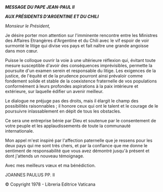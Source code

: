 ***MESSAGE DU PAPE JEAN-PAUL II***

***AUX PRÉSIDENTS D'ARGENTINE ET DU CHILI***

*Monsieur le Président,*

Je désire porter mon attention sur l'imminente rencontre entre les Ministres des Affaires Etrangères d'Argentine et du Chili avec le vif espoir de voir surmonté le litige qui divise vos pays et fait naître une grande angoisse dans mon cœur.

Puisse le colloque ouvrir la voie à une ultérieure réflexion qui, évitant toute mesure susceptible d'avoir des conséquences imprévisibles, permette la poursuite d'un examen serein et responsable du litige. Les exigences de la justice, de l'équité et de la prudence pourront ainsi prévaloir comme fondement solide et stable de la coexistence fraternelle de vos populations conformément à leurs profondes aspirations à la paix intérieure et extérieure, sur laquelle édifier un avenir meilleur.

Le dialogue ne préjuge pas des droits, mais il élargit le champ des possibilités raisonnables ; il honore ceux qui ont le talent et le courage de le poursuivre inlassablement en dépit de tous les obstacles.

Ce sera une entreprise bénie par Dieu et soutenue par le consentement de votre peuple et les applaudissements de toute la communauté internationale.

Mon appel m'est inspiré par l'affection paternelle que je ressens pour les deux pays qui me sont très chers, et par la confiance que me donne le sentiment de responsabilité que vous avez démontré jusqu'à présent et dont j'attends un nouveau témoignage.

Avec mes meilleurs vœux et ma bénédiction.

JOANNES PAULUS PP. II

© Copyright 1978 - Libreria Editrice Vaticana